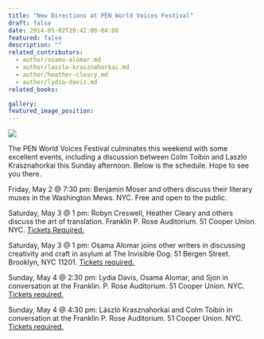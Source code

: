 ```yaml
---
title: "New Directions at PEN World Voices Festival"
draft: false
date: 2014-05-02T20:42:00-04:00
featured: false
description: ""
related_contributors:
  - author/osama-alomar.md
  - author/laszlo-krasznahorkai.md
  - author/heather-cleary.md
  - author/lydia-davis.md
related_books:

gallery:
featured_image_position: 
---
```


![](https://ndbooks.imgix.net/pen-world-voices-2012-logo.gif)

The PEN World Voices Festival culminates this weekend with some excellent events, including a discussion between Colm Toibin and Laszlo Krasznahorkai this Sunday afternoon. Below is the schedule. Hope to see you there. 

Friday, May 2 @ 7:30 pm: Benjamin Moser and others discuss their literary muses in the Washington Mews. NYC. Free and open to the public.

Saturday, May 3 @ 1 pm: Robyn Creswell, Heather Cleary and others discuss the art of translation. Franklin P. Rose Auditorium. 51 Cooper Union. NYC. [Tickets Required.](http://worldvoices.pen.org/event/2014/03/14/translating-edge)

Saturday, May 3 @ 1 pm: Osama Alomar joins other writers in discussing creativity and craft in asylum at The Invisible Dog. 51 Bergen Street. Brooklyn, NYC 11201. [Tickets required.](http://worldvoices.pen.org/event/2014/03/14/creativity-and-craft-asylum)

Sunday, May 4 @ 2:30 pm: Lydia Davis, Osama Alomar, and Sjon in conversation at the Franklin. P. Rose Auditorium. 51 Cooper Union. NYC. [Tickets required.](http://worldvoices.pen.org/event/2014/03/14/conversation-osama-alomar-and-lydia-davis-sjon)

Sunday, May 4 @ 4:30 pm: László Krasznahorkai and Colm Tóibín in conversation at the Franklin P. Rose Auditorium. 51 Cooper Union. NYC. [Tickets required.](http://worldvoices.pen.org/event/2014/03/14/masterclass-l%C3%A1szl%C3%B3-krasznahorkai-and-colm-t%C3%B3ib%C3%ADn)

